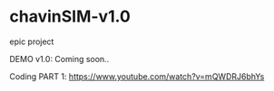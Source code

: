 # chavinSIM-v1.0
epic project

DEMO v1.0:
Coming soon..

Coding PART 1:
https://www.youtube.com/watch?v=mQWDRJ6bhYs
